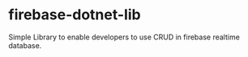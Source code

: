 # firebase-dotnet-lib
Simple Library to enable developers to use CRUD in firebase realtime database.
